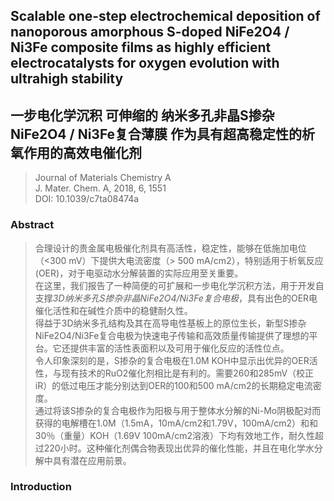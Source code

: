 ## Scalable one-step electrochemical deposition of nanoporous amorphous S-doped NiFe2O4 / Ni3Fe composite films as highly efficient electrocatalysts for oxygen evolution with ultrahigh stability  
## 一步电化学沉积 可伸缩的 纳米多孔非晶S掺杂NiFe2O4 / Ni3Fe复合薄膜 作为具有超高稳定性的析氧作用的高效电催化剂

> Journal of Materials Chemistry A  
> J. Mater. Chem. A, 2018, 6, 1551  
> DOI: 10.1039/c7ta08474a  

### Abstract

> 合理设计的贵金属电极催化剂具有高活性，稳定性，能够在低施加电位（<300 mV）下提供大电流密度（> 500 mA/cm2），特别适用于析氧反应(OER)，对于电驱动水分解装置的实际应用至关重要。  
> 在这里，我们报告了一种简便的可扩展和一步电化学沉积方法，用于开发自支撑*3D纳米多孔S掺杂非晶NiFe2O4/Ni3Fe复合电极*，具有出色的OER电催化活性和在碱性介质中的稳健耐久性。  
> 得益于3D纳米多孔结构及其在高导电性基板上的原位生长，新型S掺杂NiFe2O4/Ni3Fe复合电极为快速电子传输和高效质量传输提供了理想的平台。它还提供丰富的活性表面积以及可用于催化反应的活性位点。  
> 令人印象深刻的是，S掺杂的复合电极在1.0M KOH中显示出优异的OER活性，与现有技术的RuO2催化剂相比是有利的。需要260和285mV（校正iR）的低过电压才能分别达到OER的100和500 mA/cm2的长期稳定电流密度。  
> 通过将该S掺杂的复合电极作为阳极与用于整体水分解的Ni-Mo阴极配对而获得的电解槽在1.0M（1.5mA，10mA/cm2和1.79V，100mA/cm2）和和30％（重量）KOH（1.69V 100mA/cm2溶液）下均有效地工作，耐久性超过220小时。这种催化剂偶合物表现出优异的催化性能，并且在电化学水分解中具有潜在应用前景。 

### Introduction

